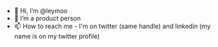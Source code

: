 - 👋 Hi, I’m @leymoo
- 👀 I’m a product person
- 📫 How to reach me - I'm on twitter (same handle) and linkedin (my name is on my twitter profile) 

<!---
leymoo/leymoo is a ✨ special ✨ repository because its `README.md` (this file) appears on your GitHub profile.
You can click the Preview link to take a look at your changes.
--->
